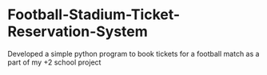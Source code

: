 # Football-Stadium-Ticket-Reservation-System
Developed a simple python program to book tickets for a football match as a part of my +2 school project
